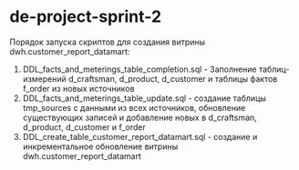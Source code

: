 # de-project-sprint-2
Порядок запуска скриптов для создания витрины dwh.customer_report_datamart:
1. DDL_facts_and_meterings_table_completion.sql - Заполнение таблиц-измерений d_craftsman, d_product, d_customer и таблицы фактов f_order из новых источников
2. DDL_facts_and_meterings_table_update.sql - создание таблицы tmp_sources с данными из всех источников, обновление существующих записей и добавление новых в d_craftsman, d_product, d_customer и f_order 
3. DDL_create_table_customer_report_datamart.sql - создание и инкрементальное обновление витрины dwh.customer_report_datamart